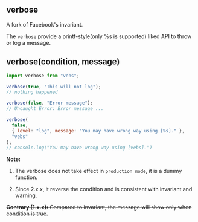 ## verbose

A fork of Facebook's invariant.

The `verbose` provide a printf-style(only %s is supported) liked API to throw or log a message.

## verbose(condition, message)

```js
import verbose from "vebs";

verbose(true, "This will not log");
// nothing happened

verbose(false, "Error message");
// Uncaught Error: Error message ...

verbose(
  false,
  { level: "log", message: "You may have wrong way using [%s]." },
  "vebs"
);
// console.log("You may have wrong way using [vebs].")
```

**Note:**

1. The verbose does not take effect in `production mode`, it is a dummy function.

2. Since 2.x.x, it reverse the condition and is consistent with invariant and warning.

~~**Contrary (1.x.x):** Compared to invariant, the message will show only when condition is true.~~
